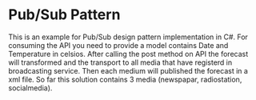 # Pub/Sub Pattern

This is an example for Pub/Sub design pattern implementation in C#. 
For consuming the API you need to provide a model contains Date and Temperature in celsios. 
After calling the post method on API the forecast will transformed and the transport to all media that have registerd in broadcasting service. 
Then each medium will published the forecast in a xml file. 
So far this solution contains 3 media (newspapar, radiostation, socialmedia). 

